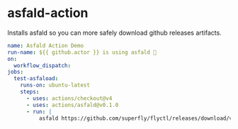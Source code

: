 # asfald-action

Installs asfald so you can more safely download github releases artifacts.

```yaml
name: Asfald Action Demo
run-name: ${{ github.actor }} is using asfald 🚀
on:
  workflow_dispatch:
jobs:
  test-asfaload:
    runs-on: ubuntu-latest
    steps:
      - uses: actions/checkout@v4
      - uses: actions/asfald@v0.1.0
      - run: |
          asfald https://github.com/superfly/flyctl/releases/download/v0.3.48/flyctl_0.3.48_Linux_x86_64.tar.gz
```
```

